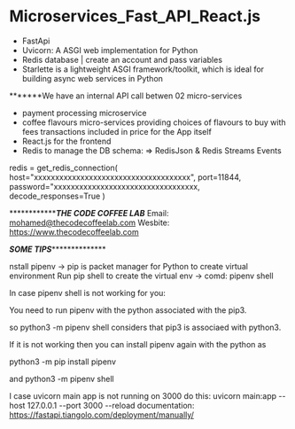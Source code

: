 # Microservices_Fast_API_React.js
- FastApi 
- Uvicorn: A ASGI web implementation for Python 
- Redis database | create an account and pass variables  
- Starlette is a lightweight ASGI framework/toolkit, which is ideal for building async web services in Python

*******We have an internal API call betwen 02 micro-services
- payment processing microservice
- coffee flavours micro-services providing choices of flavours to buy with fees transactions included in price for the App itself
- React.js for the frontend
- Redis to manage the DB schema: => RedisJson & Redis Streams Events

redis = get_redis_connection(
    host="xxxxxxxxxxxxxxxxxxxxxxxxxxxxxxxxxxxxx",
    port=11844,
    password="xxxxxxxxxxxxxxxxxxxxxxxxxxxxxxxxxx,
    decode_responses=True
)

*************************************************THE CODE COFFEE LAB*************************************
Email: mohamed@thecodecoffeelab.com
Wesbite: https://www.thecodecoffeelab.com


*****************************************SOME TIPS*******************************************************

nstall pipenv -> pip is packet manager for Python to create virtual environment Run pip shell to create the virtual env -> comd: pipenv shell

In case pipenv shell is not working for you:

You need to run pipenv with the python associated with the pip3.

so python3 -m pipenv shell considers that pip3 is associaed with python3.

If it is not working then you can install pipenv again with the python as

python3 -m pip install pipenv

and python3 -m pipenv shell

I case uvicorn main app is not running on 3000 do this: uvicorn main:app --host 127.0.0.1 --port 3000 --reload documentation: https://fastapi.tiangolo.com/deployment/manually/
